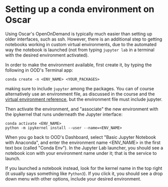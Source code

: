 # Setting up a conda environment on Oscar

Using Oscar's OpenOnDemand is typically much easier than setting up older interfaces, such as ssh. However, there is an additional step to getting notebooks working in custom virtual environments, due to the automated way the notebook is launched (not from typing `jupyter lab` in a terminal with the desired environment activated).

In order to make the environment available, first create it, by typing the following in OOD's Terminal app:
```
conda create -n <ENV_NAME> <YOUR_PACKAGES>
```
making sure to include `jupyter` among the packages. You can of course alternatively use an environment file, as discussed in the course and the [virtual environment reference](Virtual_environments.md), but the environment file must include jupyter.

Then activate the environment, and "associate" the new environment with the ipykernel that runs underneath the Jupyter interface:
```
conda activate <ENV_NAME>
python -m ipykernel install --user --name=<ENV_NAME>
```

When you go back to OOD's Dashboard, select "Basic Jupyter Notebook with Anaconda", and enter the environment name <ENV_NAME> in the first text box (called "Conda Env"). In the Jupyter Lab launcher, you should see a notebook icon with your environment name under it; that is the service to launch.

If you launched a notebook instead, look for the kernel name in the top right (it usually says something like `Python3`). If you click it, you should see a drop down menu with other options, include your desired environment.

